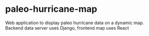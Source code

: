 # paleo-hurricane-map
Web application to display paleo hurricane data on a dynamic map. Backend data server uses Django, frontend map uses React
